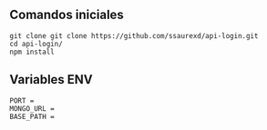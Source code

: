 ## Comandos iniciales
```
git clone git clone https://github.com/ssaurexd/api-login.git
cd api-login/
npm install
```

## Variables ENV
```
PORT = 
MONGO_URL =
BASE_PATH = 
```
